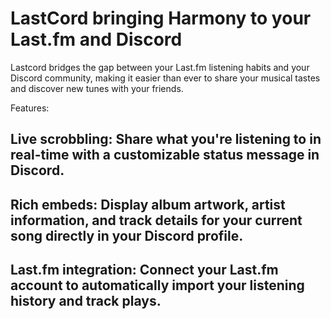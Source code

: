 # LastCord bringing Harmony to your Last.fm and Discord
Lastcord bridges the gap between your Last.fm listening habits and your Discord community, making it easier than ever to share your musical tastes and discover new tunes with your friends.

Features:

Live scrobbling: Share what you're listening to in real-time with a customizable status message in Discord.
---
Rich embeds: Display album artwork, artist information, and track details for your current song directly in your Discord profile.
---

Last.fm integration: Connect your Last.fm account to automatically import your listening history and track plays.
---
